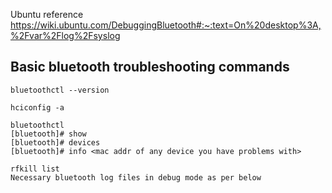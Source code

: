 Ubuntu reference
https://wiki.ubuntu.com/DebuggingBluetooth#:~:text=On%20desktop%3A,%2Fvar%2Flog%2Fsyslog

## Basic bluetooth troubleshooting commands
```
bluetoothctl --version
```
```
hciconfig -a
```
```
bluetoothctl
[bluetooth]# show
[bluetooth]# devices
[bluetooth]# info <mac addr of any device you have problems with>
```
```
rfkill list
Necessary bluetooth log files in debug mode as per below
```
